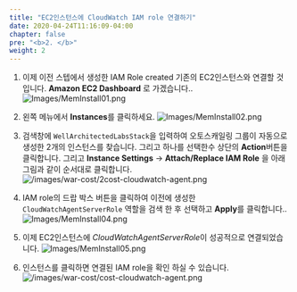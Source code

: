 ```yaml
---
title: "EC2인스턴스에 CloudWatch IAM role 연결하기"
date: 2020-04-24T11:16:09-04:00
chapter: false
pre: "<b>2. </b>"
weight: 2
---
```


1. 이제 이전 스텝에서 생성한 IAM Role created 기존의 EC2인스턴스와 연결할 것입니다. **Amazon EC2 Dashboard** 로 가겠습니다..
![Images/MemInstall01.png](/cost/200_aws_resource_optimization/Images/MemInstall01.png)

2. 왼쪽 메뉴에서 **Instances**를 클릭하세요.
![Images/MemInstall02.png](/cost/200_aws_resource_optimization/Images/MemInstall02.png)

4. 검색창에 `WellArchitectedLabsStack`을 입력하여 오토스캐일링 그룹이 자동으로 생성한 2개의 인스턴스를 찾습니다. 그리고 하나를 선택한수 상단의 **Action**버튼을 클릭합니다. 그리고 **Instance Settings** -> **Attach/Replace IAM Role** 을 아래 그림과 같이 순서대로 클릭합니다.
![/images/war-cost/2cost-cloudwatch-agent.png](/images/war-cost/cost-cloudwatch-agent2.png)

5. IAM role의 드랍 박스 버튼을 클릭하여 이전에 생성한 `CloudWatchAgentServerRole` 역할을 검색 한 후 선택하고 **Apply**를 클릭합니다..
![Images/MemInstall04.png](/cost/200_aws_resource_optimization/Images/MemInstall04.png)

6. 이제 EC2인스턴스에 *CloudWatchAgentServerRole*이 성공적으로 연결되었습니다.
![Images/MemInstall05.png](/cost/200_aws_resource_optimization/Images/MemInstall05.png)

7. 인스턴스를 클릭하면 연결된 IAM role을 확인 하실 수 있습니다.
![/images/war-cost/cost-cloudwatch-agent.png](/images/war-cost/cost-cloudwatch-agent-check.png)


